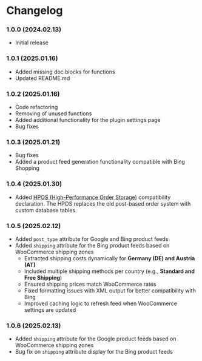 # Changelog

### 1.0.0 (2024.02.13)
- Initial release

### 1.0.1 (2025.01.16)
- Added missing doc blocks for functions
- Updated README.md

### 1.0.2 (2025.01.16)
- Code refactoring
- Removing of unused functions
- Added additional functionality for the plugin settings page
- Bug fixes

### 1.0.3 (2025.01.21)
- Bug fixes
- Added a product feed generation functionality compatible with Bing Shopping

### 1.0.4 (2025.01.30)
- Added [HPOS (High-Performance Order Storage)](https://woocommerce.com/document/high-performance-order-storage/) compatibility declaration. The HPOS replaces the old post-based order system with custom database tables.

### 1.0.5 (2025.02.12)
- Added `post_type` attribute for Google and Bing product feeds
- Added `shipping` attribute for the Bing product feeds based on WooCommerce shipping zones
    - Extracted shipping costs dynamically for **Germany (DE) and Austria (AT)**
    - Included multiple shipping methods per country (e.g., **Standard and Free Shipping**)
    - Ensured shipping prices match WooCommerce rates
    - Fixed formatting issues with XML output for better compatibility with Bing
    - Improved caching logic to refresh feed when WooCommerce settings are updated

### 1.0.6 (2025.02.13)
- Added `shipping` attribute for the Google product feeds based on WooCommerce shipping zones
- Bug fix on `shipping` attribute display for the Bing product feeds